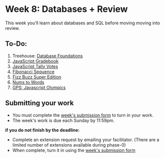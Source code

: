 # Week 8: Databases + Review

This week you'll learn about databases and SQL before moving moving into review. 

## To-Do:

1. Treehouse: [Database Foundations](http://teamtreehouse.com/library/database-foundations)
2. [JavaScript Gradebook](./2-js-gradebook)
3. [JavaScript Tally Votes](./3-js-tally-votes)
4. [Fibonacci Sequence](./4-fibonacci-sequence)
5. [Fizz Buzz Super Edition](./5-fizz-buzz)
6. [Nums to Words](./6-nums-to-words)
7. [GPS: Javascript Olympics](./7-js-olympics)

## Submitting your work

- You must complete the [week's submission form](http://goo.gl/forms/VZsU0WKZ6u) to turn in your work.
- The week's work is due each Sunday by 11:59pm.  

**if you do not finish by the deadline:**

- Complete an extension request by emailing your facilitator. (There are a limited number of extensions available during phase-0)
- When complete, turn it in using the [week's submission form](http://goo.gl/forms/VZsU0WKZ6u)
